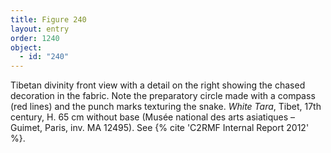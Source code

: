 ```yaml
---
title: Figure 240
layout: entry
order: 1240
object:
  - id: "240"
---
```


Tibetan divinity front view with a detail on the right showing the chased decoration in the fabric. Note the preparatory circle made with a compass (red lines) and the punch marks texturing the snake. *White Tara*, Tibet, 17th century, H. 65 cm without base (Musée national des arts asiatiques – Guimet, Paris, inv. MA 12495). See {% cite 'C2RMF Internal Report 2012' %}.
